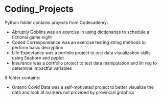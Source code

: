 # Coding_Projects
Python folder contains projects from Codecademy:
- Abruptly Goblins was an exercise in using dictionaries to schedule a fictional game night
- Coded Correspondance was an exercise testing string methods to perform basic decryption
- Life Expectancy was a porfolio project to test data visualization skills using Seaborn and pyplot
- Insurance was a portfolio project to test data manipulation and lin reg to determine impactful variables

 R folder contains:
 - Ontario Covid Data was a self-motivated project to better visualize the data and look at markers not provided by provincial graphics
